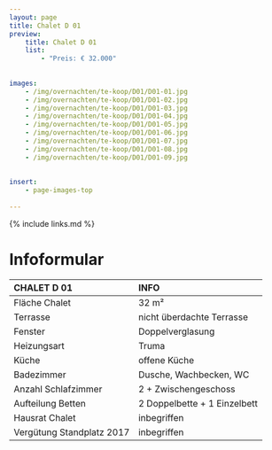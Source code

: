 ```yaml
---
layout: page
title: Chalet D 01
preview: 
    title: Chalet D 01
    list:
        - "Preis: € 32.000"
        
        
images:
    - /img/overnachten/te-koop/D01/D01-01.jpg
    - /img/overnachten/te-koop/D01/D01-02.jpg
    - /img/overnachten/te-koop/D01/D01-03.jpg
    - /img/overnachten/te-koop/D01/D01-04.jpg
    - /img/overnachten/te-koop/D01/D01-05.jpg
    - /img/overnachten/te-koop/D01/D01-06.jpg
    - /img/overnachten/te-koop/D01/D01-07.jpg
    - /img/overnachten/te-koop/D01/D01-08.jpg
    - /img/overnachten/te-koop/D01/D01-09.jpg
    
    
insert:
    - page-images-top
    
---
```


{% include links.md %}



# Infoformular 

CHALET D 01                 | INFO        | 
:---------------------------|:------------|
Fläche Chalet               |32 m²
Terrasse                    |nicht überdachte Terrasse  
Fenster                     |Doppelverglasung
Heizungsart                 |Truma
Küche                       |offene Küche
Badezimmer                  |Dusche, Wachbecken, WC
Anzahl Schlafzimmer         |2 + Zwischengeschoss
Aufteilung Betten           |2 Doppelbette + 1 Einzelbett
Hausrat Chalet              |inbegriffen
Vergütung Standplatz 2017   |inbegriffen
